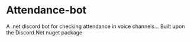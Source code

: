 # Attendance-bot
A .net discord bot for checking attendance in voice channels... Built upon the Discord.Net nuget package
